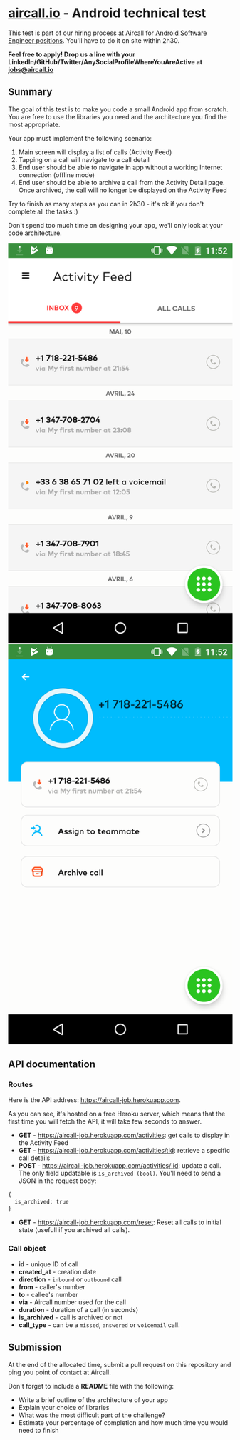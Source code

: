 # [aircall.io](https://aircall.io) - Android technical test

This test is part of our hiring process at Aircall for [Android Software Engineer positions](https://aircall.io/jobs). You'll have to do it on site within 2h30.

**Feel free to apply! Drop us a line with your LinkedIn/GitHub/Twitter/AnySocialProfileWhereYouAreActive at jobs@aircall.io**


## Summary

The goal of this test is to make you code a small Android app from scratch. You are free to use the libraries you need and the architecture you find the most appropriate.

Your app must implement the following scenario:

1. Main screen will display a list of calls (Activity Feed)
2. Tapping on a call will navigate to a call detail
3. End user should be able to navigate in app without a working Internet connection (offline mode)
4. End user should be able to archive a call from the Activity Detail page. Once archived, the call will no longer be displayed on the Activity Feed


Try to finish as many steps as you can in 2h30 - it's ok if you don't complete all the tasks :)

Don't spend too much time on designing your app, we'll only look at your code architecture.

![Alt text](assets/activity_feed.png?raw=true "Activity feed (Just example, don't have to be identical")
![Alt text](assets/call_detail.png?raw=true "Call detail")


## API documentation

### Routes

Here is the API address: https://aircall-job.herokuapp.com.

As you can see, it's hosted on a free Heroku server, which means that the first time you will fetch the API, it will take few seconds to answer.

- **GET** - https://aircall-job.herokuapp.com/activities: get calls to display in the Activity Feed
- **GET** - https://aircall-job.herokuapp.com/activities/:id: retrieve a specific call details
- **POST** - https://aircall-job.herokuapp.com/activities/:id: update a call. The only field updatable is `is_archived (bool)`. You'll need to send a JSON in the request body:
```
{
  is_archived: true
}
```
- **GET** - https://aircall-job.herokuapp.com/reset: Reset all calls to initial state (usefull if you archived all calls).


### Call object

- **id** - unique ID of call
- **created_at** - creation date
- **direction** - `inbound` or `outbound` call
- **from** - caller's number
- **to** - callee's number
- **via** - Aircall number used for the call
- **duration** - duration of a call (in seconds)
- **is_archived** - call is archived or not
- **call_type** - can be a `missed`, `answered` or `voicemail` call.



## Submission

At the end of the allocated time, submit a pull request on this repository and ping you point of contact at Aircall.

Don't forget to include a **README** file with the following:
- Write a brief outline of the architecture of your app
- Explain your choice of libraries
- What was the most difficult part of the challenge?
- Estimate your percentage of completion and how much time you would need to finish
